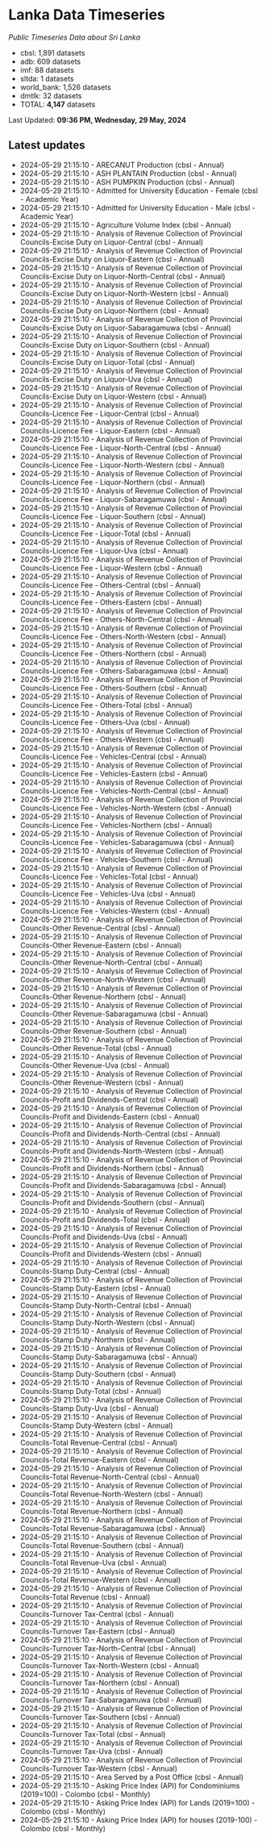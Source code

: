 # Lanka Data Timeseries
*Public Timeseries Data about Sri Lanka*

* cbsl: 1,891 datasets
* adb: 609 datasets
* imf: 88 datasets
* sltda: 1 datasets
* world_bank: 1,526 datasets
* dmtlk: 32 datasets
* TOTAL: **4,147** datasets

Last Updated: **09:36 PM, Wednesday, 29 May, 2024**

## Latest updates

* 2024-05-29 21:15:10 - ARECANUT Production (cbsl - Annual)
* 2024-05-29 21:15:10 - ASH PLANTAIN Production (cbsl - Annual)
* 2024-05-29 21:15:10 - ASH PUMPKIN Production (cbsl - Annual)
* 2024-05-29 21:15:10 - Admitted for University Education - Female (cbsl - Academic Year)
* 2024-05-29 21:15:10 - Admitted for University Education - Male (cbsl - Academic Year)
* 2024-05-29 21:15:10 - Agriculture Volume Index (cbsl - Annual)
* 2024-05-29 21:15:10 - Analysis of Revenue Collection of Provincial Councils-Excise Duty on Liquor-Central (cbsl - Annual)
* 2024-05-29 21:15:10 - Analysis of Revenue Collection of Provincial Councils-Excise Duty on Liquor-Eastern (cbsl - Annual)
* 2024-05-29 21:15:10 - Analysis of Revenue Collection of Provincial Councils-Excise Duty on Liquor-North-Central (cbsl - Annual)
* 2024-05-29 21:15:10 - Analysis of Revenue Collection of Provincial Councils-Excise Duty on Liquor-North-Western (cbsl - Annual)
* 2024-05-29 21:15:10 - Analysis of Revenue Collection of Provincial Councils-Excise Duty on Liquor-Northern (cbsl - Annual)
* 2024-05-29 21:15:10 - Analysis of Revenue Collection of Provincial Councils-Excise Duty on Liquor-Sabaragamuwa (cbsl - Annual)
* 2024-05-29 21:15:10 - Analysis of Revenue Collection of Provincial Councils-Excise Duty on Liquor-Southern (cbsl - Annual)
* 2024-05-29 21:15:10 - Analysis of Revenue Collection of Provincial Councils-Excise Duty on Liquor-Total (cbsl - Annual)
* 2024-05-29 21:15:10 - Analysis of Revenue Collection of Provincial Councils-Excise Duty on Liquor-Uva (cbsl - Annual)
* 2024-05-29 21:15:10 - Analysis of Revenue Collection of Provincial Councils-Excise Duty on Liquor-Western (cbsl - Annual)
* 2024-05-29 21:15:10 - Analysis of Revenue Collection of Provincial Councils-Licence Fee - Liquor-Central (cbsl - Annual)
* 2024-05-29 21:15:10 - Analysis of Revenue Collection of Provincial Councils-Licence Fee - Liquor-Eastern (cbsl - Annual)
* 2024-05-29 21:15:10 - Analysis of Revenue Collection of Provincial Councils-Licence Fee - Liquor-North-Central (cbsl - Annual)
* 2024-05-29 21:15:10 - Analysis of Revenue Collection of Provincial Councils-Licence Fee - Liquor-North-Western (cbsl - Annual)
* 2024-05-29 21:15:10 - Analysis of Revenue Collection of Provincial Councils-Licence Fee - Liquor-Northern (cbsl - Annual)
* 2024-05-29 21:15:10 - Analysis of Revenue Collection of Provincial Councils-Licence Fee - Liquor-Sabaragamuwa (cbsl - Annual)
* 2024-05-29 21:15:10 - Analysis of Revenue Collection of Provincial Councils-Licence Fee - Liquor-Southern (cbsl - Annual)
* 2024-05-29 21:15:10 - Analysis of Revenue Collection of Provincial Councils-Licence Fee - Liquor-Total (cbsl - Annual)
* 2024-05-29 21:15:10 - Analysis of Revenue Collection of Provincial Councils-Licence Fee - Liquor-Uva (cbsl - Annual)
* 2024-05-29 21:15:10 - Analysis of Revenue Collection of Provincial Councils-Licence Fee - Liquor-Western (cbsl - Annual)
* 2024-05-29 21:15:10 - Analysis of Revenue Collection of Provincial Councils-Licence Fee - Others-Central (cbsl - Annual)
* 2024-05-29 21:15:10 - Analysis of Revenue Collection of Provincial Councils-Licence Fee - Others-Eastern (cbsl - Annual)
* 2024-05-29 21:15:10 - Analysis of Revenue Collection of Provincial Councils-Licence Fee - Others-North-Central (cbsl - Annual)
* 2024-05-29 21:15:10 - Analysis of Revenue Collection of Provincial Councils-Licence Fee - Others-North-Western (cbsl - Annual)
* 2024-05-29 21:15:10 - Analysis of Revenue Collection of Provincial Councils-Licence Fee - Others-Northern (cbsl - Annual)
* 2024-05-29 21:15:10 - Analysis of Revenue Collection of Provincial Councils-Licence Fee - Others-Sabaragamuwa (cbsl - Annual)
* 2024-05-29 21:15:10 - Analysis of Revenue Collection of Provincial Councils-Licence Fee - Others-Southern (cbsl - Annual)
* 2024-05-29 21:15:10 - Analysis of Revenue Collection of Provincial Councils-Licence Fee - Others-Total (cbsl - Annual)
* 2024-05-29 21:15:10 - Analysis of Revenue Collection of Provincial Councils-Licence Fee - Others-Uva (cbsl - Annual)
* 2024-05-29 21:15:10 - Analysis of Revenue Collection of Provincial Councils-Licence Fee - Others-Western (cbsl - Annual)
* 2024-05-29 21:15:10 - Analysis of Revenue Collection of Provincial Councils-Licence Fee - Vehicles-Central (cbsl - Annual)
* 2024-05-29 21:15:10 - Analysis of Revenue Collection of Provincial Councils-Licence Fee - Vehicles-Eastern (cbsl - Annual)
* 2024-05-29 21:15:10 - Analysis of Revenue Collection of Provincial Councils-Licence Fee - Vehicles-North-Central (cbsl - Annual)
* 2024-05-29 21:15:10 - Analysis of Revenue Collection of Provincial Councils-Licence Fee - Vehicles-North-Western (cbsl - Annual)
* 2024-05-29 21:15:10 - Analysis of Revenue Collection of Provincial Councils-Licence Fee - Vehicles-Northern (cbsl - Annual)
* 2024-05-29 21:15:10 - Analysis of Revenue Collection of Provincial Councils-Licence Fee - Vehicles-Sabaragamuwa (cbsl - Annual)
* 2024-05-29 21:15:10 - Analysis of Revenue Collection of Provincial Councils-Licence Fee - Vehicles-Southern (cbsl - Annual)
* 2024-05-29 21:15:10 - Analysis of Revenue Collection of Provincial Councils-Licence Fee - Vehicles-Total (cbsl - Annual)
* 2024-05-29 21:15:10 - Analysis of Revenue Collection of Provincial Councils-Licence Fee - Vehicles-Uva (cbsl - Annual)
* 2024-05-29 21:15:10 - Analysis of Revenue Collection of Provincial Councils-Licence Fee - Vehicles-Western (cbsl - Annual)
* 2024-05-29 21:15:10 - Analysis of Revenue Collection of Provincial Councils-Other Revenue-Central (cbsl - Annual)
* 2024-05-29 21:15:10 - Analysis of Revenue Collection of Provincial Councils-Other Revenue-Eastern (cbsl - Annual)
* 2024-05-29 21:15:10 - Analysis of Revenue Collection of Provincial Councils-Other Revenue-North-Central (cbsl - Annual)
* 2024-05-29 21:15:10 - Analysis of Revenue Collection of Provincial Councils-Other Revenue-North-Western (cbsl - Annual)
* 2024-05-29 21:15:10 - Analysis of Revenue Collection of Provincial Councils-Other Revenue-Northern (cbsl - Annual)
* 2024-05-29 21:15:10 - Analysis of Revenue Collection of Provincial Councils-Other Revenue-Sabaragamuwa (cbsl - Annual)
* 2024-05-29 21:15:10 - Analysis of Revenue Collection of Provincial Councils-Other Revenue-Southern (cbsl - Annual)
* 2024-05-29 21:15:10 - Analysis of Revenue Collection of Provincial Councils-Other Revenue-Total (cbsl - Annual)
* 2024-05-29 21:15:10 - Analysis of Revenue Collection of Provincial Councils-Other Revenue-Uva (cbsl - Annual)
* 2024-05-29 21:15:10 - Analysis of Revenue Collection of Provincial Councils-Other Revenue-Western (cbsl - Annual)
* 2024-05-29 21:15:10 - Analysis of Revenue Collection of Provincial Councils-Profit and Dividends-Central (cbsl - Annual)
* 2024-05-29 21:15:10 - Analysis of Revenue Collection of Provincial Councils-Profit and Dividends-Eastern (cbsl - Annual)
* 2024-05-29 21:15:10 - Analysis of Revenue Collection of Provincial Councils-Profit and Dividends-North-Central (cbsl - Annual)
* 2024-05-29 21:15:10 - Analysis of Revenue Collection of Provincial Councils-Profit and Dividends-North-Western (cbsl - Annual)
* 2024-05-29 21:15:10 - Analysis of Revenue Collection of Provincial Councils-Profit and Dividends-Northern (cbsl - Annual)
* 2024-05-29 21:15:10 - Analysis of Revenue Collection of Provincial Councils-Profit and Dividends-Sabaragamuwa (cbsl - Annual)
* 2024-05-29 21:15:10 - Analysis of Revenue Collection of Provincial Councils-Profit and Dividends-Southern (cbsl - Annual)
* 2024-05-29 21:15:10 - Analysis of Revenue Collection of Provincial Councils-Profit and Dividends-Total (cbsl - Annual)
* 2024-05-29 21:15:10 - Analysis of Revenue Collection of Provincial Councils-Profit and Dividends-Uva (cbsl - Annual)
* 2024-05-29 21:15:10 - Analysis of Revenue Collection of Provincial Councils-Profit and Dividends-Western (cbsl - Annual)
* 2024-05-29 21:15:10 - Analysis of Revenue Collection of Provincial Councils-Stamp Duty-Central (cbsl - Annual)
* 2024-05-29 21:15:10 - Analysis of Revenue Collection of Provincial Councils-Stamp Duty-Eastern (cbsl - Annual)
* 2024-05-29 21:15:10 - Analysis of Revenue Collection of Provincial Councils-Stamp Duty-North-Central (cbsl - Annual)
* 2024-05-29 21:15:10 - Analysis of Revenue Collection of Provincial Councils-Stamp Duty-North-Western (cbsl - Annual)
* 2024-05-29 21:15:10 - Analysis of Revenue Collection of Provincial Councils-Stamp Duty-Northern (cbsl - Annual)
* 2024-05-29 21:15:10 - Analysis of Revenue Collection of Provincial Councils-Stamp Duty-Sabaragamuwa (cbsl - Annual)
* 2024-05-29 21:15:10 - Analysis of Revenue Collection of Provincial Councils-Stamp Duty-Southern (cbsl - Annual)
* 2024-05-29 21:15:10 - Analysis of Revenue Collection of Provincial Councils-Stamp Duty-Total (cbsl - Annual)
* 2024-05-29 21:15:10 - Analysis of Revenue Collection of Provincial Councils-Stamp Duty-Uva (cbsl - Annual)
* 2024-05-29 21:15:10 - Analysis of Revenue Collection of Provincial Councils-Stamp Duty-Western (cbsl - Annual)
* 2024-05-29 21:15:10 - Analysis of Revenue Collection of Provincial Councils-Total Revenue-Central (cbsl - Annual)
* 2024-05-29 21:15:10 - Analysis of Revenue Collection of Provincial Councils-Total Revenue-Eastern (cbsl - Annual)
* 2024-05-29 21:15:10 - Analysis of Revenue Collection of Provincial Councils-Total Revenue-North-Central (cbsl - Annual)
* 2024-05-29 21:15:10 - Analysis of Revenue Collection of Provincial Councils-Total Revenue-North-Western (cbsl - Annual)
* 2024-05-29 21:15:10 - Analysis of Revenue Collection of Provincial Councils-Total Revenue-Northern (cbsl - Annual)
* 2024-05-29 21:15:10 - Analysis of Revenue Collection of Provincial Councils-Total Revenue-Sabaragamuwa (cbsl - Annual)
* 2024-05-29 21:15:10 - Analysis of Revenue Collection of Provincial Councils-Total Revenue-Southern (cbsl - Annual)
* 2024-05-29 21:15:10 - Analysis of Revenue Collection of Provincial Councils-Total Revenue-Uva (cbsl - Annual)
* 2024-05-29 21:15:10 - Analysis of Revenue Collection of Provincial Councils-Total Revenue-Western (cbsl - Annual)
* 2024-05-29 21:15:10 - Analysis of Revenue Collection of Provincial Councils-Total Revenue (cbsl - Annual)
* 2024-05-29 21:15:10 - Analysis of Revenue Collection of Provincial Councils-Turnover Tax-Central (cbsl - Annual)
* 2024-05-29 21:15:10 - Analysis of Revenue Collection of Provincial Councils-Turnover Tax-Eastern (cbsl - Annual)
* 2024-05-29 21:15:10 - Analysis of Revenue Collection of Provincial Councils-Turnover Tax-North-Central (cbsl - Annual)
* 2024-05-29 21:15:10 - Analysis of Revenue Collection of Provincial Councils-Turnover Tax-North-Western (cbsl - Annual)
* 2024-05-29 21:15:10 - Analysis of Revenue Collection of Provincial Councils-Turnover Tax-Northern (cbsl - Annual)
* 2024-05-29 21:15:10 - Analysis of Revenue Collection of Provincial Councils-Turnover Tax-Sabaragamuwa (cbsl - Annual)
* 2024-05-29 21:15:10 - Analysis of Revenue Collection of Provincial Councils-Turnover Tax-Southern (cbsl - Annual)
* 2024-05-29 21:15:10 - Analysis of Revenue Collection of Provincial Councils-Turnover Tax-Total (cbsl - Annual)
* 2024-05-29 21:15:10 - Analysis of Revenue Collection of Provincial Councils-Turnover Tax-Uva (cbsl - Annual)
* 2024-05-29 21:15:10 - Analysis of Revenue Collection of Provincial Councils-Turnover Tax-Western (cbsl - Annual)
* 2024-05-29 21:15:10 - Area Served by a Post Office (cbsl - Annual)
* 2024-05-29 21:15:10 - Asking Price Index (API) for Condominiums (2019=100) - Colombo (cbsl - Monthly)
* 2024-05-29 21:15:10 - Asking Price Index (API) for Lands (2019=100) - Colombo (cbsl - Monthly)
* 2024-05-29 21:15:10 - Asking Price Index (API) for houses (2019-100) - Colombo (cbsl - Monthly)